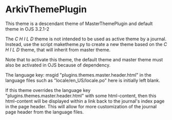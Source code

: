 # ArkivThemePlugin

This theme is a descendant theme of MasterThemePlugin and default theme in OJS 3.2.1-2

The *C H I L D* theme is not intended to be used as active theme by a journal. Instead, use the script maketheme.py to create a new theme based on the *C H I L D* theme, that will inherit from master theme.

Note that to activate this theme, the default theme and master theme must also be activated in OJS because of dependency.

The language key: msgid "plugins.themes.master.header.html" in the language files such as "locale/en_US/locale.po" here is initially left blank.

If this theme overrides the language key "plugins.themes.master.header.html" with some html-content, then this html-content will be displayed within a link back to the journal's index page in the page header. This will allow for more customization of the journal page header from the language files.